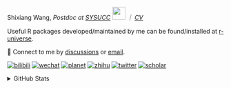
<p>Shixiang Wang, <em>Postdoc at <a href="https://sysucc.org.cn/">SYSUCC</a> <img src="https://media.giphy.com/media/WUlplcMpOCEmTGBtBW/giphy.gif" width="30">  ｜ <a href="https://shixiangwang.github.io/cv-shixiang/">CV</a>
</em></p>

Useful R packages developed/maintained by me can be found/installed at [r-universe](https://shixiangwang.r-universe.dev/).

💬 Connect to me by
[discussions](https://github.com/ShixiangWang/self-study/discussions) or [email](mailto:shixiang1994wang@gmail.com). 

[![bilibili](https://img.shields.io/badge/王诗翔-B站-yellow)](https://space.bilibili.com/11553374) [![wechat](https://img.shields.io/badge/王诗翔-微信公众号-important)](https://shixiangwang.github.io/home/logo/qrcode.jpg) [![planet](https://img.shields.io/badge/王诗翔-知识星球-blueviolet)](https://t.zsxq.com/rBqbIei)  [![zhihu](https://img.shields.io/badge/王诗翔-知乎-blue)](https://www.zhihu.com/people/shixiangwang) [![twitter](https://img.shields.io/badge/WangShxiang-twitter-ff69b4)](https://twitter.com/WangShxiang) [![scholar](https://img.shields.io/badge/ShixiangWang-Scholar-00ffff)](https://scholar.google.com/citations?user=FvNp0NkAAAAJ) 

<details>
 
<summary>GitHub Stats</summary>


<!--START_SECTION:waka-->
**🐱 My GitHub Data** 

> 📦 4.5 MB Used in GitHub's Storage 
 > 
> 🏆 223 Contributions in the Year 2024
 > 
> 🚫 Not Opted to Hire
 > 
> 📜 91 Public Repositories 
 > 
> 🔑 28 Private Repositories 
 > 
**I'm an Early 🐤** 

```text
🌞 Morning                2413 commits        ████░░░░░░░░░░░░░░░░░░░░░   16.49 % 
🌆 Daytime                5882 commits        ██████████░░░░░░░░░░░░░░░   40.20 % 
🌃 Evening                5315 commits        █████████░░░░░░░░░░░░░░░░   36.32 % 
🌙 Night                  1023 commits        ██░░░░░░░░░░░░░░░░░░░░░░░   06.99 % 
```
📅 **I'm Most Productive on Wednesday** 

```text
Monday                   2244 commits        ████░░░░░░░░░░░░░░░░░░░░░   15.34 % 
Tuesday                  2541 commits        ████░░░░░░░░░░░░░░░░░░░░░   17.36 % 
Wednesday                2605 commits        ████░░░░░░░░░░░░░░░░░░░░░   17.80 % 
Thursday                 2261 commits        ████░░░░░░░░░░░░░░░░░░░░░   15.45 % 
Friday                   2365 commits        ████░░░░░░░░░░░░░░░░░░░░░   16.16 % 
Saturday                 1123 commits        ██░░░░░░░░░░░░░░░░░░░░░░░   07.67 % 
Sunday                   1494 commits        ███░░░░░░░░░░░░░░░░░░░░░░   10.21 % 
```


**I Mostly Code in R** 

```text
R                        82 repos            █████████████░░░░░░░░░░░░   51.90 % 
Shell                    11 repos            ██░░░░░░░░░░░░░░░░░░░░░░░   06.96 % 
JavaScript               8 repos             █░░░░░░░░░░░░░░░░░░░░░░░░   05.06 % 
Jupyter Notebook         5 repos             █░░░░░░░░░░░░░░░░░░░░░░░░   03.16 % 
Rust                     4 repos             █░░░░░░░░░░░░░░░░░░░░░░░░   02.53 % 
```




 Last Updated on 09/02/2024 18:47:02 UTC
<!--END_SECTION:waka-->

> These Readme stats are generated using github action [awesome-readme-stats](https://github.com/anmol098/waka-readme-stats)

-----

**NOTE: Top languages does not indicate my skill level or anything like that. It is just a metric of which languages have been hosted by me on GitHub based on the usage across repositories.**

</details>
